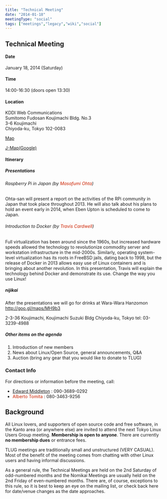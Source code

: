 ```yaml
---
title: "Technical Meeting"
date: "2014-01-18"
meetingType: "social"
tags: ["meetings","legacy","wiki","social"]
---
```


<h2 id="technical_meeting">Technical Meeting</h2>
<h4 id="date">Date</h4>
<p>January 18, 2014 (Saturday)</p>
<h4 id="time">Time</h4>
<p>14:00-16:30 (doors open 13:30)</p>
<h4 id="location">Location</h4>
<p>KDDI Web Communications<br />
Sumitomo Fudosan Koujimachi Bldg. No.3<br />
3-6 Koujimachi<br />
Chiyoda-ku, Tokyo 102-0083</p>
<p><a href="http://www.kddi-webcommunications.co.jp/english/about/access.html">Map</a></p>
<p><a href="http://www.kddi-webcommunications.co.jp/corporate/map.html">J-Map(Google)</a></p>
<h4 id="itinerary">Itinerary</h4>
<h5 id="presentations">Presentations</h5>
<h6 id="raspberry_pi_in_japan_by_masafumi_ohta">Raspberry Pi in Japan (by <font color="#CC2200">Masafumi Ohta</font>)</h6>
<p>Ohta-san will present a report on the activities of the RPi community
in Japan that took place throughout 2013. He will also talk about his
plans to hold an event early in 2014, when Eben Upton is scheduled to
come to Japan.</p>
<h6 id="introduction_to_docker_by_travis_cardwell">Introduction to Docker (by <font color="#CC2200">Travis Cardwell</font>)</h6>
<p>Full virtualization has been around since the 1960s, but increased
hardware speeds allowed the technology to revolutionize commodity
server and workstation infrastructure in the mid-2000s. Similarly,
operating system-level virtualization has its roots in FreeBSD jails,
dating back to 1998, but the release of Docker in 2013 allows easy use
of Linux containers and is bringing about another revolution. In this
presentation, Travis will explain the technology behind Docker and
demonstrate its use. Change the way you use Linux!</p>
<h5 id="nijikai">nijikai</h5>
<p>After the presentations we will go for drinks at Wara-Wara Hanzomon
<a href="http://goo.gl/maps/MH9b3">http://goo.gl/maps/MH9b3</a></p>
<p>2-3-36 Koujimachi, Koujimachi Suzuki Bldg Chiyoda-ku, Tokyo
tel: 03-3239-4988</p>
<h5 id="other_items_on_the_agenda">Other items on the agenda</h5>
<ol>
<li>Introduction of new members</li>
<li>News about Linux/Open Source, general announcements, Q&amp;A</li>
<li>Auction (bring any gear that you would like to donate to TLUG)</li>
</ol>
<h3 id="contact_info">Contact Info</h3>
<p>For directions or information before the meeting, call:</p>
<ul>
<li><a href="./Edward_Middleton">Edward Middleton</a> : 090-3689-0292</li>
<li><font color="#CC2200">Alberto Tomita</font> : 080-3463-9256</li>
</ul>

<h2 id="introduction">Background</h2>
<p>All Linux lovers, and supporters of open source code and free software, in the Kanto area (or anywhere else) are invited to attend the next Tokyo Linux Users Group meeting. <b>Membership is open to anyone</b>. There are currently <b>no membership dues</b> or entrance fees.</p>
<p>TLUG meetings are traditionally small and unstructured (VERY CASUAL). Most of the benefit of the meeting comes from chatting with other Linux users and having informal discussions.</p>
<p>As a general rule, the Technical Meetings are held on the 2nd Saturday of odd-numbered months and the Nomikai Meetings are usually held on the 2nd Friday of even-numbered months. There are, of course, exceptions to this rule, so it is best to keep an eye on the mailing list, or check back here for date/venue changes as the date approaches.</p>

